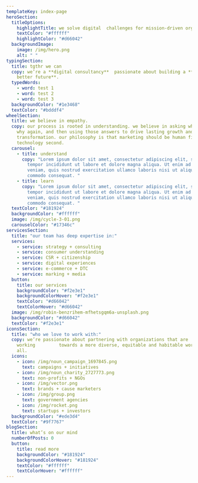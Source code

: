 ```yaml
---
templateKey: index-page
heroSection:
  titleOptions:
    highlightTitle: we solve digital  challenges for mission-driven organizations.
    textColor: "#ffffff"
    highlightColor: "#d66042"
  backgroundImage:
    image: /img/hero.png
    alt: " "
typingSection:
  title: tgthr we can
  copy: we’re a **digital consultancy**  passionate about building a **radically
    better future**.
  typedWords:
    - word: test 1
    - word: test 2
    - word: test 3
  backgroundColor: "#1e3468"
  textColor: "#bdddf4"
wheelSection:
  title: we believe in empathy.
  copy: our process is rooted in understanding. we believe in asking why, asking
    why again, and then using those answers to drive lasting growth and
    transformation. our philosophy is that marketing should be human first and
    technology second.
  carousel:
    - title: understand
      copy: "Lorem ipsum dolor sit amet, consectetur adipiscing elit, sed do eiusmod
        tempor incididunt ut labore et dolore magna aliqua. Ut enim ad minim
        veniam, quis nostrud exercitation ullamco laboris nisi ut aliquip ex ea
        commodo consequat. "
    - title: learn
      copy: "Lorem ipsum dolor sit amet, consectetur adipiscing elit, sed do eiusmod
        tempor incididunt ut labore et dolore magna aliqua. Ut enim ad minim
        veniam, quis nostrud exercitation ullamco laboris nisi ut aliquip ex ea
        commodo consequat. "
  textColor: "#181924"
  backgroundColor: "#ffffff"
  image: /img/cycle-3-01.png
  carouselColor: "#17346c"
servicesSection:
  title: "our team has deep expertise in:"
  services:
    - service: strategy + consulting
    - service: consumer understanding
    - service: CSR + citizenship
    - service: digital experiences
    - service: e-commerce + DTC
    - service: marking + media
  button:
    title: our services
    backgroundColor: "#f2e3e1"
    backgroundColorHover: "#f2e3e1"
    textColor: "#d66042"
    textColorHover: "#d66042"
  image: /img/robin-benzrihem-mfhetsgqm6a-unsplash.png
  backgroundColor: "#d66042"
  textColor: "#f2e3e1"
iconsSection:
  title: "who we love to work with:"
  copy: we’re passionate about partnering with organizations that are
    working         towards a more diverse, equitable and habitable world for
    all.
  icons:
    - icon: /img/noun_campaign_1697845.png
      text: campaigns + initiatives
    - icon: /img/noun_charity_2727773.png
      text: non-profits + NGOs
    - icon: /img/vector.png
      text: brands + cause marketers
    - icon: /img/group.png
      text: government agencies
    - icon: /img/rocket.png
      text: startups + investors
  backgroundColor: "#ede3d4"
  textColor: "#9f7767"
blogSection:
  title: what’s on our mind
  numberOfPosts: 0
  button:
    title: read more
    backgroundColor: "#181924"
    backgroundColorHover: "#181924"
    textColor: "#ffffff"
    textColorHover: "#ffffff"
---
```

